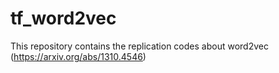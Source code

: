 # tf_word2vec
This repository contains the replication codes about word2vec (https://arxiv.org/abs/1310.4546)
